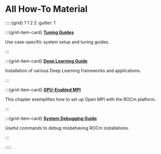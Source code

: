 # All How-To Material

:::::{grid} 1 1 2 2
:gutter: 1

:::{grid-item-card}
**[Tuning Guides](./tuning-guides/index.md)**

Use case-specific system setup and tuning guides.

:::

:::{grid-item-card}
**[Deep Learning Guide](./deep-learning-rocm.md)**

Installation of various Deep Learning frameworks and applications.

:::

:::{grid-item-card}
**[GPU-Enabled MPI](./gpu-aware-mpi.md)**

This chapter exemplifies how to set up Open MPI with the ROCm platform.

:::

:::{grid-item-card}
**[System Debugging Guide](./system-debugging.md)**

Useful commands to debug misbehaving ROCm installations.

:::

:::::
